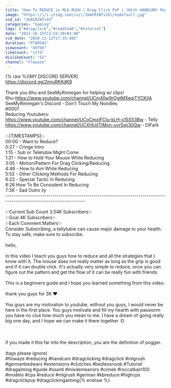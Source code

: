 ```yaml
---
title: "How To REDUCE in MLG RUSH | Drag Click PvP | (With HANDCAM) Minecraft"
image: "https:\/\/i.ytimg.com\/vi\/2mACRIW7sIU\/hqdefault.jpg"
vid_id: "2mACRIW7sIU"
categories: "Gaming"
tags: ["#dragclick","#roadto4K","#tutorial"]
date: "2021-10-15T13:59:30+03:00"
vid_date: "2020-12-12T17:35:40Z"
duration: "PT8M34S"
viewcount: "49766"
likeCount: "1774"
dislikeCount: "52"
channel: "Flowaze"
---
```

{% raw %}[MY DISCORD SERVER]<br /><a rel="nofollow" target="blank" href="https://discord.gg/2mjuRKKdK9">https://discord.gg/2mjuRKKdK9</a><br /><br />Thank you 6hu and SeeMyRinnegan for helping w/ clips!<br />6hu-<a rel="nofollow" target="blank" href="https://www.youtube.com/channel/UCm4IIw9rOgtMXeqiTYCKiIA">https://www.youtube.com/channel/UCm4IIw9rOgtMXeqiTYCKiIA</a><br />SeeMyRinnegan's Discord - Don't Touch My Noodles<br />#0007<br />Reducing Youtubers:<br /><a rel="nofollow" target="blank" href="https://www.youtube.com/channel/UCoCmxIFCIu-kLH-x1SS53Bw">https://www.youtube.com/channel/UCoCmxIFCIu-kLH-x1SS53Bw</a> - Telly<br /><a rel="nofollow" target="blank" href="https://www.youtube.com/channel/UCXHlJjlTiMon-uvrSwj30Qw">https://www.youtube.com/channel/UCXHlJjlTiMon-uvrSwj30Qw</a> - DiFark<br /><br />💥[TIMESTAMPS]💥<br />00:00 - Want to Reduce?<br />0:27 - Cringe Intro<br />1:15 - Sub or Teletubie Might Come<br />1:21 - How to Hold Your Mouse While Reducing<br />3:05 - Motion/Pattern For Drag Clicking/Reducing<br />4:46 - How to Aim While Reducing<br />5:52 - Other Clicking Methods For Reducing<br />6:22 - Special Tactic In Reducing<br />6:26 How To Be Consistent In Reducing<br />7:38 - Sad Outro ily<br />---------------------------------------------------------------------------------------------------------------------<br /><br />✨Current Sub Count 3.54K Subscribers✨<br />✨Goal 4K Subscribers✨<br />✨Each Comment Matters✨<br />Consider Subscribing, a tellytubie can cause major damage to your health. To stay safe, make sure to subscribe.<br /><br />hello,<br /><br />In this video I teach you guys how to reduce and all the strategies that I know with it. The mouse does not really matter as long as the grip is good and if it can double click. It's actually very simple to reduce, once you can figure out the pattern and get the flow of it can be really fun with friends.<br /><br />This is a beginners guide and I hope you learned something from this video.<br /><br />thank you guys for 3K ❤️<br /><br />You guys are my motivation to youtube, without you guys, I would never be here in the first place. You guys motivate and fill my hearth with passionm you have no clue how much you mean to me. I have a dream of going really big one day, and I hope we can make it there together :D<br /><br /><br /><br />if you made it this far into the description, you are the definition of pogger.<br /><br />(tags please ignore)<br />#flowaze #reducing #handcam #dragclicking #dragclick #mlgrush #germanbedwars #extensions #clutches #bedlessnoob #Tutorial #dragaiming #guide #ssanti #misdemeanors #crinek #roccatkain100 #modelo #cps #reduce #mlgrush #german #kbreduce #highcps #dragclickpvp #dragclickingaiming{% endraw %}
